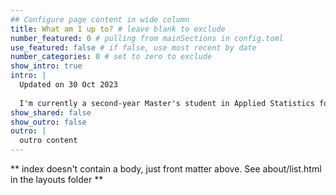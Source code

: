 ```yaml
---
## Configure page content in wide column
title: What am I up to? # leave blank to exclude
number_featured: 0 # pulling from mainSections in config.toml
use_featured: false # if false, use most recent by date
number_categories: 0 # set to zero to exclude
show_intro: true
intro: |
  Updated on 30 Oct 2023 
  
  I'm currently a second-year Master's student in Applied Statistics for Social Science Research at NYU Steinhardt.
show_shared: false
show_outro: false
outro: |
  outro content
---
```


** index doesn't contain a body, just front matter above.
See about/list.html in the layouts folder **

